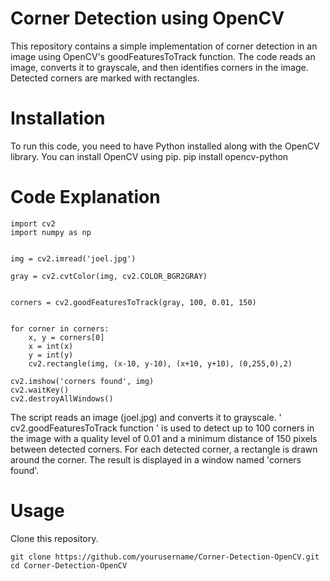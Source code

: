 # Corner Detection using OpenCV
This repository contains a simple implementation of corner detection in an image using OpenCV's goodFeaturesToTrack function. The code reads an image, converts it to grayscale, and then identifies corners in the image. Detected corners are marked with rectangles.

# Installation
To run this code, you need to have Python installed along with the OpenCV library. You can install OpenCV using pip.
  pip install opencv-python

# Code Explanation
  
    import cv2
    import numpy as np 


    img = cv2.imread('joel.jpg')

    gray = cv2.cvtColor(img, cv2.COLOR_BGR2GRAY)


    corners = cv2.goodFeaturesToTrack(gray, 100, 0.01, 150)


    for corner in corners:
        x, y = corners[0]
        x = int(x)
        y = int(y)
        cv2.rectangle(img, (x-10, y-10), (x+10, y+10), (0,255,0),2)

    cv2.imshow('corners found', img)
    cv2.waitKey()
    cv2.destroyAllWindows()
The script reads an image (joel.jpg) and converts it to grayscale.
' cv2.goodFeaturesToTrack function ' is used to detect up to 100 corners in the image with a quality level of 0.01 and a minimum distance of 150 pixels between detected corners.
For each detected corner, a rectangle is drawn around the corner. The result is displayed in a window named 'corners found'.

# Usage
Clone this repository.

    git clone https://github.com/yourusername/Corner-Detection-OpenCV.git
    cd Corner-Detection-OpenCV


